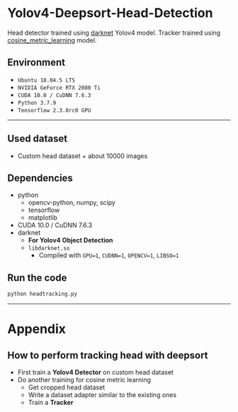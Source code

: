 # Yolov4-Deepsort-Head-Detection

Head detector trained using [darknet](https://github.com/AlexeyAB/darknet) Yolov4 model. Tracker trained using [cosine_metric_learning](https://github.com/nwojke/cosine_metric_learning) model.

## Environment
- `Ubuntu 18.04.5 LTS`
- `NVIDIA GeForce RTX 2080 Ti`
- `CUDA 10.0 / CuDNN 7.6.3`
- `Python 3.7.9`
- `Tensorflow 2.3.0rc0 GPU`

---

## Used dataset
- Custom head dataset \+ about 10000 images

## Dependencies
- python
    - opencv-python, numpy, scipy
    - tensorflow
    - matplotlib
- CUDA 10.0 / CuDNN 7.6.3
- darknet
    - **For Yolov4 Object Detection**
    - `libdarknet.so`
        - Compiled with `GPU=1`, `CUDNN=1`, `OPENCV=1`, `LIBSO=1`


## Run the code

```python
python headtracking.py
```

---

# Appendix

## How to perform tracking head with deepsort

- First train a **Yolov4 Detector** on custom head dataset
- Do another training for cosine metric learning
    - Get cropped head dataset
    - Write a dataset adapter similar to the existing ones
    - Train a **Tracker**
    


